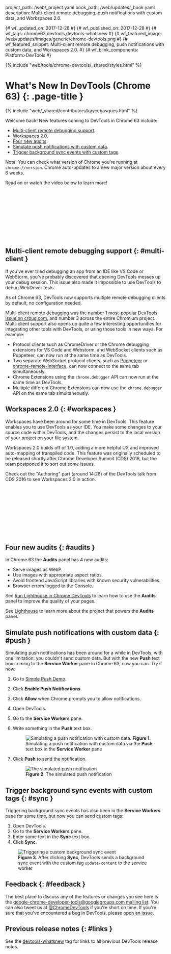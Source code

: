 project_path: /web/_project.yaml
book_path: /web/updates/_book.yaml
description: Multi-client remote debugging, push notifications with custom data, and Workspaces 2.0.

{# wf_updated_on: 2017-12-28 #}
{# wf_published_on: 2017-12-28 #}
{# wf_tags: chrome63,devtools,devtools-whatsnew #}
{# wf_featured_image: /web/updates/images/generic/chrome-devtools.png #}
{# wf_featured_snippet: Multi-client remote debugging, push notifications with custom data, and Workspaces 2.0. #}
{# wf_blink_components: Platform>DevTools #}

{% include "web/tools/chrome-devtools/_shared/styles.html" %}

# What's New In DevTools (Chrome 63) {: .page-title }

{% include "web/_shared/contributors/kaycebasques.html" %}

Welcome back! New features coming to DevTools in Chrome 63 include:

* [Multi-client remote debugging support](#multi-client).
* [Workspaces 2.0](#workspaces).
* [Four new audits](#audits).
* [Simulate push notifications with custom data](#push).
* [Trigger background sync events with custom tags](#sync).

Note: You can check what version of Chrome you're running at
`chrome://version`. Chrome auto-updates to a new major version about every 6
weeks.

Read on or watch the video below to learn more!

<div class="video-wrapper-full-width">
  <iframe class="devsite-embedded-youtube-video" data-video-id="Eyw_mwbABIQ"
          data-autohide="1" data-showinfo="0" frameborder="0" allowfullscreen>
  </iframe>
</div>

## Multi-client remote debugging support {: #multi-client }

If you've ever tried debugging an app from an IDE like VS Code or WebStorm,
you've probably discovered that opening DevTools messes up your debug session.
This issue also made it impossible to use DevTools to debug WebDriver tests.

As of Chrome 63, DevTools now supports multiple remote debugging clients
by default, no configuration needed.

Multi-client remote debugging was the [number 1 most-popular DevTools issue
on crbug.com][Crbug], and number 3 across the entire Chromium project.
Multi-client support also  opens up quite a few interesting opportunities
for integrating other tools with DevTools, or using those tools in new
ways. For example:

[Crbug]: https://crbug.com/129539

* Protocol clients such as ChromeDriver or the Chrome debugging extensions for VS Code and 
Webstorm, and WebSocket clients such as Puppeteer, can now run at the same time as DevTools.
* Two separate WebSocket protocol clients, such as 
[Puppeteer](https://github.com/GoogleChrome/puppeteer) or 
[chrome-remote-interface](https://github.com/cyrus-and/chrome-remote-interface), can now
  connect to the same tab simultaneously.
* Chrome Extensions using the `chrome.debugger` API can now run at the same
  time as DevTools.
* Multiple different Chrome Extensions can now use the `chrome.debugger` API
  on the same tab simultaneously.

## Workspaces 2.0 {: #workspaces }

Workspaces have been around for some time in DevTools. This feature enables
you to use DevTools as your IDE. You make some changes to your source code
within DevTools, and the changes persist to the local version of your
project on your file system.

Workspaces 2.0 builds off of 1.0, adding a more helpful UX and improved
auto-mapping of transpiled code.
This feature was originally scheduled to be released shortly after
Chrome Developer Summit (CDS) 2016, but the team postponed it to sort out
some issues.

Check out the "Authoring" part (around 14:28) of the DevTools talk from
CDS 2016 to see Workspaces 2.0 in action.

<div class="video-wrapper-full-width">
  <iframe class="devsite-embedded-youtube-video" data-video-id="HF1luRD4Qmk"
          data-autohide="1" data-showinfo="0" frameborder="0"
          data-start="868" allowfullscreen>
  </iframe>
</div>

## Four new audits {: #audits }

In Chrome 63 the **Audits** panel has 4 new audits:

* Serve images as WebP.
* Use images with appropriate aspect ratios.
* Avoid frontend JavaScript libraries with known security vulnerabilities.
* Browser errors logged to the Console.

See [Run Lighthouse in Chrome DevTools][Audits] to learn how to use the
**Audits** panel to improve the quality of your pages.

[Audits]: /web/tools/lighthouse/#devtools

See [Lighthouse][LH] to learn more about the project that powers the
**Audits** panel.

[LH]: /web/tools/lighthouse/

## Simulate push notifications with custom data {: #push }

Simulating push notifications has been around for a while in DevTools,
with one limitation: you couldn't send custom data. But with
the new **Push** text box coming to the **Service Worker** pane in Chrome 63,
now you can. Try it now:

1. Go to [Simple Push Demo](https://gauntface.github.io/simple-push-demo/).
1. Click **Enable Push Notifications**.
1. Click **Allow** when Chrome prompts you to allow notifications.
1. Open DevTools.
1. Go to the **Service Workers** pane.
1. Write something in the **Push** text box.

     <figure>
       <img src="/web/updates/images/2017/10/push-text.png"
            alt="Simulating a push notification with custom data."
       <figcaption>
         <b>Figure 1</b>. Simulating a push notification with custom data
         via the <b>Push</b> text box in the <b>Service Worker</b> pane
       </figcaption>
     </figure>

1. Click **Push** to send the notification.

     <figure>
       <img src="/web/updates/images/2017/10/push-result.png"
            alt="The simulated push notification"/>
       <figcaption>
         <b>Figure 2</b>. The simulated push notification
       </figcaption>
     </figure>

## Trigger background sync events with custom tags {: #sync }

Triggering background sync events has also been in the **Service Workers**
pane for some time, but now you can send custom tags:

1. Open DevTools.
1. Go to the **Service Workers** pane.
1. Enter some text in the **Sync** text box.
1. Click **Sync**.

<figure>
  <img src="/web/updates/images/2017/10/sync.png"
       alt="Triggering a custom background sync event"/>
  <figcaption>
    <b>Figure 3</b>. After clicking <b>Sync</b>, DevTools sends a background
    sync event with the custom tag <code>update-content</code> to the service
    worker
  </figcaption>
</figure>

## Feedback {: #feedback }

The best place to discuss any of the features or changes you see here is
the [google-chrome-developer-tools@googlegroups.com mailing list][ML]. You
can also tweet us at [@ChromeDevTools](https://twitter.com/chromedevtools) if
you're short on time. If you're sure that you've encountered a bug in
DevTools, please [open an issue](https://crbug.com/new).

[ML]: https://groups.google.com/forum/#!forum/google-chrome-developer-tools

## Previous release notes {: #links }

See the [devtools-whatsnew][tag] tag for links to all previous DevTools
release notes.

[tag]: /web/updates/tags/devtools-whatsnew
